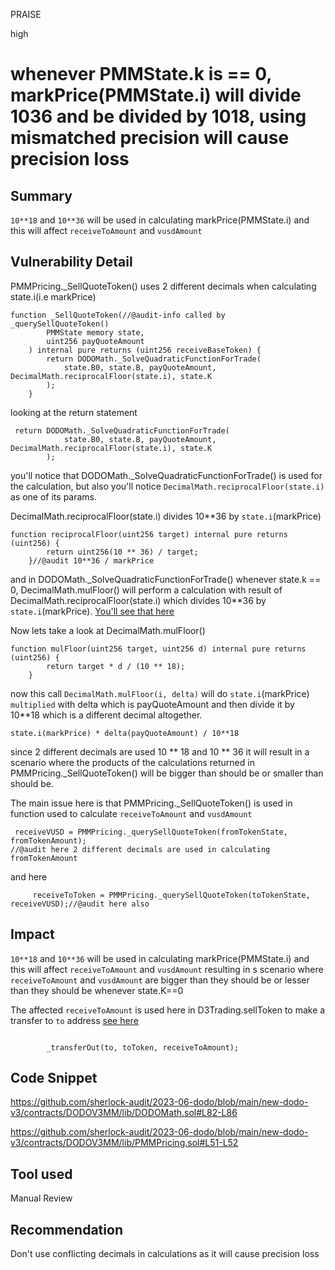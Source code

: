 PRAISE

high

# whenever PMMState.k is == 0, markPrice(PMMState.i) will divide 10**36 and be divided by 10**18, using mismatched precision will cause precision loss

## Summary
`10**18` and `10**36` will be used in calculating markPrice(PMMState.i) and this will affect `receiveToAmount` and `vusdAmount`
## Vulnerability Detail
PMMPricing._SellQuoteToken() uses 2 different decimals when calculating state.i(i.e markPrice) 
```solidity 
function _SellQuoteToken(//@audit-info called by _querySellQuoteToken() 
        PMMState memory state,
        uint256 payQuoteAmount
    ) internal pure returns (uint256 receiveBaseToken) {
        return DODOMath._SolveQuadraticFunctionForTrade(
            state.B0, state.B, payQuoteAmount, DecimalMath.reciprocalFloor(state.i), state.K
        );
    }
```

looking at the return statement
```solidity
 return DODOMath._SolveQuadraticFunctionForTrade(
            state.B0, state.B, payQuoteAmount, DecimalMath.reciprocalFloor(state.i), state.K
        );
```
you'll notice that  DODOMath._SolveQuadraticFunctionForTrade() is used for the calculation, but also you'll notice  `DecimalMath.reciprocalFloor(state.i)` as one of its params.

DecimalMath.reciprocalFloor(state.i) divides 10**36 by `state.i`(markPrice) 
```solidity
function reciprocalFloor(uint256 target) internal pure returns (uint256) {
        return uint256(10 ** 36) / target;
    }//@audit 10**36 / markPrice
```

and in DODOMath._SolveQuadraticFunctionForTrade() whenever state.k == 0,  DecimalMath.mulFloor()  will perform a calculation with result of DecimalMath.reciprocalFloor(state.i) which divides 10**36 by `state.i`(markPrice). [You'll see that here](https://github.com/sherlock-audit/2023-06-dodo/blob/main/new-dodo-v3/contracts/DODOV3MM/lib/DODOMath.sol#L82-L86)

Now lets take a look at  DecimalMath.mulFloor()
```solidity
function mulFloor(uint256 target, uint256 d) internal pure returns (uint256) {
        return target * d / (10 ** 18);
    }
```

now this call `DecimalMath.mulFloor(i, delta)` will do `state.i`(markPrice) `multiplied` with delta which is payQuoteAmount and then divide it by 10**18 which is a different decimal altogether.
```solidity
state.i(markPrice) * delta(payQuoteAmount) / 10**18
```
since 2 different decimals are used 10 ** 18 and 10 ** 36 it will result in a scenario where the products of the calculations returned in PMMPricing._SellQuoteToken() will be bigger than should be or smaller than should be.

The main issue here is that PMMPricing._SellQuoteToken() is used in function used to calculate `receiveToAmount` and `vusdAmount`

```solidity
 receiveVUSD = PMMPricing._querySellQuoteToken(fromTokenState, fromTokenAmount);
//@audit here 2 different decimals are used in calculating fromTokenAmount
```
and here
```solidity
     receiveToToken = PMMPricing._querySellQuoteToken(toTokenState, receiveVUSD);//@audit here also

```

## Impact
`10**18` and `10**36` will be used in calculating markPrice(PMMState.i) and this will affect `receiveToAmount` and `vusdAmount` resulting in s scenario where `receiveToAmount` and `vusdAmount` are bigger than they should be or lesser than they should be whenever state.K==0


The affected `receiveToAmount` is used here in D3Trading.sellToken to make a transfer to `to` address [see here](https://github.com/sherlock-audit/2023-06-dodo/blob/main/new-dodo-v3/contracts/DODOV3MM/D3Pool/D3Trading.sol#L108)
```solidity

        _transferOut(to, toToken, receiveToAmount);

```
## Code Snippet
https://github.com/sherlock-audit/2023-06-dodo/blob/main/new-dodo-v3/contracts/DODOV3MM/lib/DODOMath.sol#L82-L86

https://github.com/sherlock-audit/2023-06-dodo/blob/main/new-dodo-v3/contracts/DODOV3MM/lib/PMMPricing.sol#L51-L52
## Tool used

Manual Review

## Recommendation
Don't use conflicting decimals in calculations as it will cause precision loss 